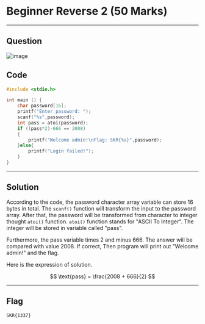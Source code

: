 # Beginner Reverse 2 (50 Marks)

---
## Question
![image](https://github.com/user-attachments/assets/25381dab-575b-4a99-82c5-06f5745123da)

## Code
```c
#include <stdio.h>

int main () {
	char password[16];
	printf("Enter password: ");
	scanf("%s",password);
	int pass = atoi(password);
	if ((pass*2)-666 == 2008)
	{
		printf("Welcome admin!\nFlag: SKR{%s}",password);
	}else{
		printf("Login failed!");
	}
}
```

---

## Solution
According to the code, the password character array variable can store 16 bytes in total. The `scanf()` function will transform the input to the password array.
After that, the password will be transformed from character to integer thought `atoi()` function. `atoi()` function stands for "ASCII To Integer".
The integer will be stored in variable called "pass".

Furthermore, the pass variable times 2 and minus 666. The answer will be compared with value 2008. If correct, Then program will print out "Welcome admin!" and the flag.

Here is the expression of solution.

$$
\text{pass} = \frac{2008 + 666}{2}
$$

---
## Flag
```
SKR{1337}
```
